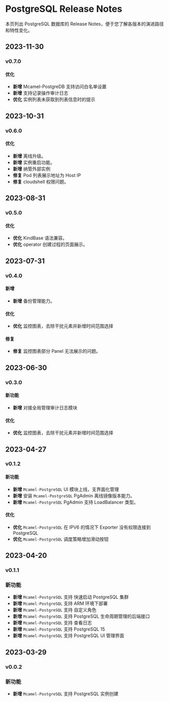 # PostgreSQL Release Notes

本页列出 PostgreSQL 数据库的 Release Notes，便于您了解各版本的演进路径和特性变化。

## 2023-11-30

### v0.7.0

#### 优化

- **新增** Mcamel-PostgreDB 支持访问白名单设置
- **新增** 支持记录操作审计日志
- **优化** 实例列表未获取到列表信息时的提示

## 2023-10-31

### v0.6.0

#### 优化

- **新增** 离线升级。
- **新增** 实例重启功能。
- **新增** 纳管外部实例
- **修复** Pod 列表展示地址为 Host IP
- **修复** cloudshell 权限问题。

## 2023-08-31

### v0.5.0

#### 优化

- **优化** KindBase 语法兼容。
- **优化** operator 创建过程的页面展示。

## 2023-07-31

### v0.4.0

#### 新增

- **新增** 备份管理能力。

#### 优化

- **优化** 监控图表，去除干扰元素并新增时间范围选择

#### 修复

- **修复** 监控图表部分 Panel 无法展示的问题。

## 2023-06-30

### v0.3.0

#### 新功能

- **新增** 对接全局管理审计日志模块

#### 优化

- **优化** 监控图表，去除干扰元素并新增时间范围选择

## 2023-04-27

### v0.1.2

#### 新功能

- **新增** `Mcamel-PostgreSQL` UI 模块上线，支界面化管理
- **新增** 安装 `Mcamel-PostgreSQL` PgAdmin 离线镜像版本能力。
- **新增** `Mcamel-PostgreSQL` PgAdmin 支持 LoadBalancer 类型。

#### 优化

- **优化** `Mcamel-PostgreSQL` 在 IPV6 的情况下 Exporter 没有权限连接到 PostgreSQL
- **优化** `Mcamel-PostgreSQL` 调度策略增加滑动按钮

## 2023-04-20

### v0.1.1

### 新功能

- **新增** `Mcamel-PostgreSQL` 支持 快速启动 PostgreSQL 集群
- **新增** `Mcamel-PostgreSQL` 支持 ARM 环境下部署
- **新增** `Mcamel-PostgreSQL` 支持 自定义角色
- **新增** `Mcamel-PostgreSQL` 支持 PostgreSQL 生命周期管理的后端接口
- **新增** `Mcamel-PostgreSQL` 支持 查看日志
- **新增** `Mcamel-PostgreSQL` 支持 PostgreSQL 15
- **新增** `Mcamel-PostgreSQL` 支持 PostgreSQL UI 管理界面

## 2023-03-29

### v0.0.2

### 新功能

- **新增** `Mcamel-PostgreSQL` 支持 PostgreSQL 实例创建
